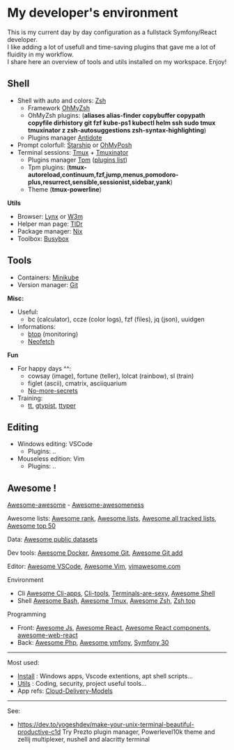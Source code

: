 # My developer's environment

This is my current day by day configuration as a fullstack Symfony/React developer.      
I like adding a lot of usefull and time-saving plugins that gave me a lot of fluidity in my workflow.    
I share here an overview of tools and utils installed on my workspace. Enjoy!   

## Shell

- Shell with auto and colors: [Zsh](https://wiki.ubuntu-fr.org/zsh)
  + Framework [OhMyZsh](https://ohmyz.sh)
  + OhMyZsh plugins: (**aliases alias-finder copybuffer copypath copyfile dirhistory git fzf kube-ps1 kubectl helm ssh sudo tmux tmuxinator z zsh-autosuggestions zsh-syntax-highlighting**)  
  + Plugins manager [Antidote](https://getantidote.github.io)
- Prompt colorfull: [Starship](https://starship.rs) or [OhMyPosh](https://ohmyposh.dev)
- Terminal sessions: [Tmux](https://doc.ubuntu-fr.org/tmux) + [Tmuxinator](https://github.com/tmuxinator/tmuxinator)
  + Plugins manager [Tpm](https://github.com/tmux-plugins/tpm) ([plugins list](https://github.com/tmux-plugins/list))
  + Tpm plugins: (**tmux-autoreload,continuum,fzf,jump,menus,pomodoro-plus,resurrect,sensible,sessionist,sidebar,yank**) 
  + Theme (**tmux-powerline**)

**Utils**

- Browser: [Lynx](https://lynx.invisible-island.net) or [W3m](https://doc.ubuntu-fr.org/w3m)
- Helper man page: [TlDr](https://tldr.sh) 
- Package manager: [Nix](https://nixos.org)
- Toolbox: [Busybox](https://busybox.net)

## Tools 

- Containers: [Minikube](https://minikube.sigs.k8s.io)
- Version manager: [Git](https://git-scm.com)

**Misc:**   

- Useful:
  + bc (calculator), ccze (color logs), fzf (files), jq (json), uuidgen
- Informations:
  + [btop](https://github.com/aristocratos/btop) (monitoring)
  + [Neofetch](https://github.com/dylanaraps/neofetch)

**Fun**

- For happy days ^^:
  + cowsay (image), fortune (teller), lolcat (rainbow), sl (train)
  + figlet (ascii), cmatrix, asciiquarium
  + [No-more-secrets](https://github.com/bartobri/no-more-secrets)
- Training:
  + [tt](https://github.com/lemnos/tt), [gtypist](https://www.gnu.org/software/gtypist), [ttyper](https://github.com/max-niederman/ttyper) 

## Editing

- Windows editing: VSCode
  + Plugins: ..
- Mouseless edition: Vim
  + Plugins: ..

## Awesome !

[Awesome-awesome](https://github.com/emijrp/awesome-awesome) - [Awesome-awesomeness](https://github.com/bayandin/awesome-awesomeness)

Awesome lists: [Awesome rank](https://awesomerank.github.io), [Awesome lists](https://github.com/sindresorhus/awesome), [Awesome all tracked lists](https://www.trackawesomelist.com/#all-tracked-list), [Awesome top 50](https://www.trackawesomelist.com/#top-50-awesome-list)

Data: [Awesome public datasets](https://github.com/awesomedata/awesome-public-datasets)

Dev tools: [Awesome Docker](https://github.com/veggiemonk/awesome-docker), [Awesome Git](https://github.com/dictcp/awesome-git), [Awesome Git add](https://project-awesome.org/stevemao/awesome-git-addons)

Editor: [Awesome VSCode](https://github.com/viatsko/awesome-vscode), [Awesome Vim](https://github.com/akrawchyk/awesome-vim), [vimawesome.com](https://vimawesome.com)

Environment
- Cli [Awesome Cli-apps](https://github.com/agarrharr/awesome-cli-apps), [Cli-tools](https://dev.to/lissy93/cli-tools-you-cant-live-without-57f6), [Terminals-are-sexy](https://github.com/k4m4/terminals-are-sexy), [Awesome Shell](https://awesomerank.github.io/lists/alebcay/awesome-shell.html)
- Shell [Awesome Bash](https://github.com/awesome-lists/awesome-bash), [Awesome Tmux](https://github.com/rothgar/awesome-tmux), [Awesome Zsh](https://awesomerank.github.io/lists/unixorn/awesome-zsh-plugins.html), [Zsh top](https://safjan.com/top-popular-zsh-plugins-on-github-2023)

Programming
- Front: [Awesome Js](https://github.com/sorrycc/awesome-javascript), [Awesome React](https://github.com/enaqx/awesome-react), [Awesome React components](https://github.com/brillout/awesome-react-components), [awesome-web-react](https://awesome-web-react.js.org)
- Back: [Awesome Php](https://github.com/ziadoz/awesome-php), [Awesome ymfony](https://github.com/sitepoint-editors/awesome-symfony), [Symfony 30](https://symfony.com/blog/the-30-most-useful-symfony-bundles-and-making-them-even-better)


---
Most used:
- [Install](https://github.com/cylmat/docs/tree/main/install) : Windows apps, Vscode extentions, apt shell scripts... 
- [Utils](https://github.com/cylmat/docs/tree/main/Utils) : Coding, security, project useful tools...
- App refs: [Cloud-Delivery-Models](https://github.com/cylmat/docs/blob/main/Form/Archilog/Cloud-Delivery-Models.png)

---
See:
- https://dev.to/yogeshdev/make-your-unix-terminal-beautiful-productive-c1d
Try Prezto plugin manager, Powerlevel10k theme and zellij multiplexer, nushell and alacritty terminal
